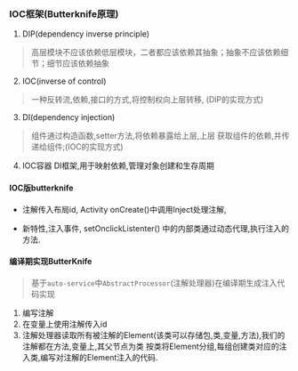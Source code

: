 ### IOC框架(Butterknife原理)

1. DIP(dependency inverse principle)
> 高层模块不应该依赖低层模块，二者都应该依赖其抽象；抽象不应该依赖细节；细节应该依赖抽象

2. IOC(inverse of control)
> 一种反转流,依赖,接口的方式,将控制权向上层转移,
(DIP的实现方式)

3. DI(dependency injection)
> 组件通过构造函数,setter方法,将依赖暴露给上层,上层
获取组件的依赖,并传递给组件;(IOC的实现方式)

4. IOC容器
DI框架,用于映射依赖,管理对象创建和生存周期

#### IOC版butterknife
* 注解传入布局id, Activity onCreate()中调用Inject处理注解,

* 新特性,注入事件, setOnclickListenter() 中的内部类通过动态代理,执行注入的方法.

#### 编译期实现ButterKnife
> 基于`auto-service`中`AbstractProcessor`(注解处理器)在编译期生成注入代码实现

1. 编写注解
2. 在变量上使用注解传入id
3. 注解处理器读取所有被注解的Element(该类可以存储包,类,变量,方法),我们的注解都在方法,变量上,其父节点为类
按类将Element分组,每组创建类对应的注入类,编写对注解的Element注入的代码.